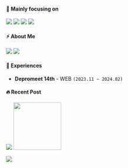 #### 🎯 Mainly focusing on
<img src="https://img.shields.io/badge/Javascript-F7DF1D?style=flat-square&logo=javascript&logoColor=white"/></a>
<img src="https://img.shields.io/badge/Typescript-3178C6?style=flat-square&logo=Typescript&logoColor=white"/></a>
<img src="https://img.shields.io/badge/React-20232a?style=flat-square&logo=React&logoColor=#5bccea"/></a>
<img src="https://img.shields.io/badge/Next-black?style=flat-square&logo=next.js&logoColor=white"/></a>

#### ⚡️ About Me
<a href="https://velog.io/@doeunnkimm_"><img src="https://img.shields.io/badge/Velog-20C997?style=flat-square&logo=Velog&logoColor=white&link=ttps://velog.io/@doeunnkimm_"/></a>
<a href="mailto:doeunnkimm@gmail.com"><img src="https://img.shields.io/badge/Gmail-d14836?style=flat-square&logo=Gmail&logoColor=white&link=dlwoabsdk@gmail.com"/></a>

#### 🫧 Experiences
- **Depromeet 14th** - WEB `(2023.11 ~ 2024.02)`

#### 🔥 Recent Post
<a href="https://velog-readme-stats.vercel.app/api/redirect?name=doeunnkimm_"><img src="https://velog-readme-stats.vercel.app/api?name=doeunnkimm_"></a>
<img src="https://github.com/Doeunnkimm/Doeunnkimm/assets/112946860/572409e5-f0fc-4372-8409-e6b1b4772cee" width="130px" />



<a href="https://hits.seeyoufarm.com"><img src="https://hits.seeyoufarm.com/api/count/incr/badge.svg?url=https%3A%2F%2Fgithub.com%2FDoeunnkimm&count_bg=%2379C83D&title_bg=%23555555&icon=&icon_color=%23E7E7E7&title=hits&edge_flat=false"/></a>

